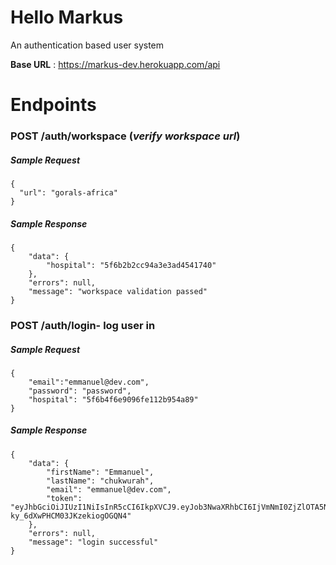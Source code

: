 # Hello Markus

An authentication based user system

**Base URL** : https://markus-dev.herokuapp.com/api

# **Endpoints**

### **POST** /auth/workspace (_verify workspace url_)

##### Sample Request

```
{
  "url": "gorals-africa"
}
```

##### Sample Response

```
{
    "data": {
        "hospital": "5f6b2b2cc94a3e3ad4541740"
    },
    "errors": null,
    "message": "workspace validation passed"
}
```

### **POST** /auth/login- log user in

##### Sample Request

```
{
    "email":"emmanuel@dev.com",
    "password": "password",
    "hospital": "5f6b4f6e9096fe112b954a89"
}
```

##### Sample Response

```
{
    "data": {
        "firstName": "Emmanuel",
        "lastName": "chukwurah",
        "email": "emmanuel@dev.com",
        "token": "eyJhbGciOiJIUzI1NiIsInR5cCI6IkpXVCJ9.eyJob3NwaXRhbCI6IjVmNmI0ZjZlOTA5NmZlMTEyYjk1NGE4OSIsInN0YWZmIjoiNWY2YjRmNmU5MDk2ZmUxMTJiOTU0YThhIiwiaWF0IjoxNjAwODY4NDI2fQ.NWOyynqG2wvCUXFa-ky_6dXwPHCM03JKzekiogOGQN4"
    },
    "errors": null,
    "message": "login successful"
}
```
